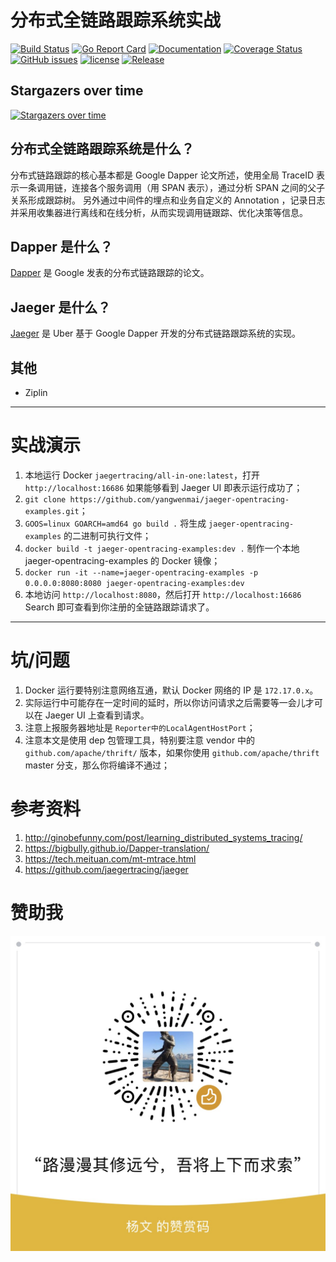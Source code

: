 # 分布式全链路跟踪系统实战 #
[![Build Status](https://travis-ci.org/yangwenmai/jaeger-opentracing-examples.svg?branch=master)](https://travis-ci.org/yangwenmai/jaeger-opentracing-examples) [![Go Report Card](https://goreportcard.com/badge/github.com/yangwenmai/jaeger-opentracing-examples)](https://goreportcard.com/report/github.com/yangwenmai/jaeger-opentracing-examples)  [![Documentation](https://godoc.org/github.com/yangwenmai/jaeger-opentracing-examples?status.svg)](http://godoc.org/github.com/yangwenmai/jaeger-opentracing-examples) [![Coverage Status](https://coveralls.io/repos/github/yangwenmai/jaeger-opentracing-examples/badge.svg?branch=master)](https://coveralls.io/github/yangwenmai/jaeger-opentracing-examples?branch=master) [![GitHub issues](https://img.shields.io/github/issues/yangwenmai/jaeger-opentracing-examples.svg)](https://github.com/yangwenmai/jaeger-opentracing-examples/issues) [![license](https://img.shields.io/github/license/yangwenmai/jaeger-opentracing-examples.svg?maxAge=2592000)](https://github.com/yangwenmai/jaeger-opentracing-examples/LICENSE) [![Release](https://img.shields.io/github/release/yangwenmai/jaeger-opentracing-examples.svg?label=Release)](https://github.com/yangwenmai/jaeger-opentracing-examples/releases)

## Stargazers over time

[![Stargazers over time](https://starcharts.herokuapp.com/yangwenmai/jaeger-opentracing-examples.svg)](https://starcharts.herokuapp.com/yangwenmai/jaeger-opentracing-examples)

## 分布式全链路跟踪系统是什么？

分布式链路跟踪的核心基本都是 Google Dapper 论文所述，使用全局 TraceID 表示一条调用链，连接各个服务调用（用 SPAN 表示），通过分析 SPAN 之间的父子关系形成跟踪树。
另外通过中间件的埋点和业务自定义的 Annotation ，记录日志并采用收集器进行离线和在线分析，从而实现调用链跟踪、优化决策等信息。

## Dapper 是什么？

[Dapper](https://github.com/bigbully/Dapper-translation) 是 Google 发表的分布式链路跟踪的论文。

## Jaeger 是什么？

[Jaeger](https://github.com/jaegertracing/jaeger) 是 Uber 基于 Google Dapper 开发的分布式链路跟踪系统的实现。

## 其他

- Ziplin

----

# 实战演示

1. 本地运行 Docker `jaegertracing/all-in-one:latest`，打开 `http://localhost:16686` 如果能够看到 Jaeger UI 即表示运行成功了；
2. `git clone https://github.com/yangwenmai/jaeger-opentracing-examples.git`；
3. `GOOS=linux GOARCH=amd64 go build .` 将生成 `jaeger-opentracing-examples` 的二进制可执行文件；
4. `docker build -t jaeger-opentracing-examples:dev .` 制作一个本地 jaeger-opentracing-examples 的 Docker 镜像；
5. `docker run -it --name=jaeger-opentracing-examples -p 0.0.0.0:8080:8080 jaeger-opentracing-examples:dev`
6. 本地访问 `http://localhost:8080`，然后打开 `http://localhost:16686` Search 即可查看到你注册的全链路跟踪请求了。

----

# 坑/问题

1. Docker 运行要特别注意网络互通，默认 Docker 网络的 IP 是 `172.17.0.x`。
2. 实际运行中可能存在一定时间的延时，所以你访问请求之后需要等一会儿才可以在 Jaeger UI 上查看到请求。
3. 注意上报服务器地址是 `Reporter中的LocalAgentHostPort`；
4. 注意本文是使用 dep 包管理工具，特别要注意 vendor 中的 `github.com/apache/thrift/` 版本，如果你使用 `github.com/apache/thrift` master 分支，那么你将编译不通过；

# 参考资料

1. http://ginobefunny.com/post/learning_distributed_systems_tracing/
2. https://bigbully.github.io/Dapper-translation/
3. https://tech.meituan.com/mt-mtrace.html
4. https://github.com/jaegertracing/jaeger

# 赞助我

![微信支付](./docs/wxpay.jpg)
